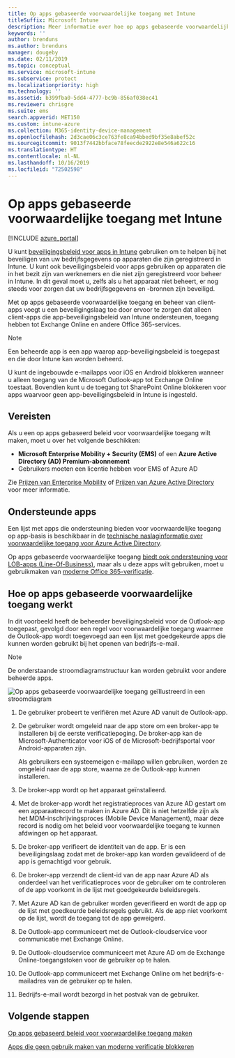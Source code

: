 ```yaml
---
title: Op apps gebaseerde voorwaardelijke toegang met Intune
titleSuffix: Microsoft Intune
description: Meer informatie over hoe op apps gebaseerde voorwaardelijke toegang werkt met Intune.
keywords: ''
author: brenduns
ms.author: brenduns
manager: dougeby
ms.date: 02/11/2019
ms.topic: conceptual
ms.service: microsoft-intune
ms.subservice: protect
ms.localizationpriority: high
ms.technology: ''
ms.assetid: b399fba0-5dd4-4777-bc9b-856af038ec41
ms.reviewer: chrisgre
ms.suite: ems
search.appverid: MET150
ms.custom: intune-azure
ms.collection: M365-identity-device-management
ms.openlocfilehash: 2d3cae06c3ce763fe8ca94bbed9bf35e8abef52c
ms.sourcegitcommit: 9013f7442bbface78feecde2922e8e546a622c16
ms.translationtype: HT
ms.contentlocale: nl-NL
ms.lasthandoff: 10/16/2019
ms.locfileid: "72502598"
---
```

# <a name="app-based-conditional-access-with-intune"></a>Op apps gebaseerde voorwaardelijke toegang met Intune

[!INCLUDE [azure_portal](../includes/azure_portal.md)]

U kunt [beveiligingsbeleid voor apps in Intune](../apps/app-protection-policy.md) gebruiken om te helpen bij het beveiligen van uw bedrijfsgegevens op apparaten die zijn geregistreerd in Intune. U kunt ook beveiligingsbeleid voor apps gebruiken op apparaten die in het bezit zijn van werknemers en die niet zijn geregistreerd voor beheer in Intune. In dit geval moet u, zelfs als u het apparaat niet beheert, er nog steeds voor zorgen dat uw bedrijfsgegevens en -bronnen zijn beveiligd.

Met op apps gebaseerde voorwaardelijke toegang en beheer van client-apps voegt u een beveiligingslaag toe door ervoor te zorgen dat alleen client-apps die app-beveiligingsbeleid van Intune ondersteunen, toegang hebben tot Exchange Online en andere Office 365-services.

> [!NOTE]
> Een beheerde app is een app waarop app-beveiligingsbeleid is toegepast en die door Intune kan worden beheerd.

U kunt de ingebouwde e-mailapps voor iOS en Android blokkeren wanneer u alleen toegang van de Microsoft Outlook-app tot Exchange Online toestaat. Bovendien kunt u de toegang tot SharePoint Online blokkeren voor apps waarvoor geen app-beveiligingsbeleid in Intune is ingesteld.

## <a name="prerequisites"></a>Vereisten
Als u een op apps gebaseerd beleid voor voorwaardelijke toegang wilt maken, moet u over het volgende beschikken:

- **Microsoft Enterprise Mobility + Security (EMS)** of een **Azure Active Directory (AD) Premium-abonnement**
- Gebruikers moeten een licentie hebben voor EMS of Azure AD

Zie [Prijzen van Enterprise Mobility](https://www.microsoft.com/cloud-platform/enterprise-mobility-pricing) of [Prijzen van Azure Active Directory](https://azure.microsoft.com/pricing/details/active-directory/) voor meer informatie.

## <a name="supported-apps"></a>Ondersteunde apps

Een lijst met apps die ondersteuning bieden voor voorwaardelijke toegang op app-basis is beschikbaar in de [technische naslaginformatie over voorwaardelijke toegang voor Azure Active Directory](https://docs.microsoft.com/azure/active-directory/active-directory-conditional-access-technical-reference).

Op apps gebaseerde voorwaardelijke toegang [biedt ook ondersteuning voor LOB-apps (Line-Of-Business)](app-modern-authentication-block.md), maar als u deze apps wilt gebruiken, moet u gebruikmaken van [moderne Office 365-verificatie](https://support.office.com/article/Using-Office-365-modern-authentication-with-Office-clients-776c0036-66fd-41cb-8928-5495c0f9168a). 

## <a name="how-app-based-conditional-access-works"></a>Hoe op apps gebaseerde voorwaardelijke toegang werkt

In dit voorbeeld heeft de beheerder beveiligingsbeleid voor de Outlook-app toegepast, gevolgd door een regel voor voorwaardelijke toegang waarmee de Outlook-app wordt toegevoegd aan een lijst met goedgekeurde apps die kunnen worden gebruikt bij het openen van bedrijfs-e-mail.

> [!NOTE]
> De onderstaande stroomdiagramstructuur kan worden gebruikt voor andere beheerde apps.

![Op apps gebaseerde voorwaardelijke toegang geïllustreerd in een stroomdiagram](./media/app-based-conditional-access-intune/ca-intune-common-ways-3.png)

1. De gebruiker probeert te verifiëren met Azure AD vanuit de Outlook-app.

2. De gebruiker wordt omgeleid naar de app store om een broker-app te installeren bij de eerste verificatiepoging. De broker-app kan de Microsoft-Authenticator voor iOS of de Microsoft-bedrijfsportal voor Android-apparaten zijn.

   Als gebruikers een systeemeigen e-mailapp willen gebruiken, worden ze omgeleid naar de app store, waarna ze de Outlook-app kunnen installeren.

3. De broker-app wordt op het apparaat geïnstalleerd.

4. Met de broker-app wordt het registratieproces van Azure AD gestart om een apparaatrecord te maken in Azure AD. Dit is niet hetzelfde zijn als het MDM-inschrijvingsproces (Mobile Device Management), maar deze record is nodig om het beleid voor voorwaardelijke toegang te kunnen afdwingen op het apparaat.

5. De broker-app verifieert de identiteit van de app. Er is een beveiligingslaag zodat met de broker-app kan worden gevalideerd of de app is gemachtigd voor gebruik.

6. De broker-app verzendt de client-id van de app naar Azure AD als onderdeel van het verificatieproces voor de gebruiker om te controleren of de app voorkomt in de lijst met goedgekeurde beleidsregels.

7. Met Azure AD kan de gebruiker worden geverifieerd en wordt de app op de lijst met goedkeurde beleidsregels gebruikt. Als de app niet voorkomt op de lijst, wordt de toegang tot de app geweigerd.

8. De Outlook-app communiceert met de Outlook-cloudservice voor communicatie met Exchange Online.

9. De Outlook-cloudservice communiceert met Azure AD om de Exchange Online-toegangstoken voor de gebruiker op te halen.

10. De Outlook-app communiceert met Exchange Online om het bedrijfs-e-mailadres van de gebruiker op te halen.

11. Bedrijfs-e-mail wordt bezorgd in het postvak van de gebruiker.

## <a name="next-steps"></a>Volgende stappen
[Op apps gebaseerd beleid voor voorwaardelijke toegang maken](app-based-conditional-access-intune-create.md)

[Apps die geen gebruik maken van moderne verificatie blokkeren](app-modern-authentication-block.md)
